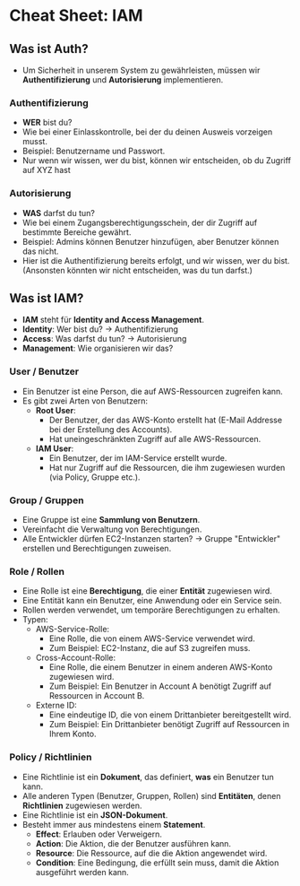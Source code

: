 # Cheat Sheet: IAM

## Was ist Auth?

- Um Sicherheit in unserem System zu gewährleisten, müssen wir **Authentifizierung** und **Autorisierung** implementieren.

### Authentifizierung

- **WER** bist du?
- Wie bei einer Einlasskontrolle, bei der du deinen Ausweis vorzeigen musst.
- Beispiel: Benutzername und Passwort.
- Nur wenn wir wissen, wer du bist, können wir entscheiden, ob du Zugriff auf XYZ hast

### Autorisierung

- **WAS** darfst du tun?
- Wie bei einem Zugangsberechtigungsschein, der dir Zugriff auf bestimmte Bereiche gewährt.
- Beispiel: Admins können Benutzer hinzufügen, aber Benutzer können das nicht.
- Hier ist die Authentifizierung bereits erfolgt, und wir wissen, wer du bist. (Ansonsten könnten wir nicht entscheiden, was du tun darfst.)

## Was ist IAM?

- **IAM** steht für **Identity and Access Management**.
- **Identity**: Wer bist du? -> Authentifizierung
- **Access**: Was darfst du tun? -> Autorisierung
- **Management**: Wie organisieren wir das?

### User / Benutzer

- Ein Benutzer ist eine Person, die auf AWS-Ressourcen zugreifen kann.
- Es gibt zwei Arten von Benutzern:
  - **Root User**:
    - Der Benutzer, der das AWS-Konto erstellt hat (E-Mail Addresse bei der Erstellung des Accounts).
    - Hat uneingeschränkten Zugriff auf alle AWS-Ressourcen.
  - **IAM User**:
    - Ein Benutzer, der im IAM-Service erstellt wurde.
    - Hat nur Zugriff auf die Ressourcen, die ihm zugewiesen wurden (via Policy, Gruppe etc.).

### Group / Gruppen

- Eine Gruppe ist eine **Sammlung von Benutzern**.
- Vereinfacht die Verwaltung von Berechtigungen.
- Alle Entwickler dürfen EC2-Instanzen starten? -> Gruppe "Entwickler" erstellen und Berechtigungen zuweisen.

### Role / Rollen

- Eine Rolle ist eine **Berechtigung**, die einer **Entität** zugewiesen wird.
- Eine Entität kann ein Benutzer, eine Anwendung oder ein Service sein.
- Rollen werden verwendet, um temporäre Berechtigungen zu erhalten.
- Typen:
  - AWS-Service-Rolle:
    - Eine Rolle, die von einem AWS-Service verwendet wird.
    - Zum Beispiel: EC2-Instanz, die auf S3 zugreifen muss.
  - Cross-Account-Rolle:
    - Eine Rolle, die einem Benutzer in einem anderen AWS-Konto zugewiesen wird.
    - Zum Beispiel: Ein Benutzer in Account A benötigt Zugriff auf Ressourcen in Account B.
  - Externe ID:
    - Eine eindeutige ID, die von einem Drittanbieter bereitgestellt wird.
    - Zum Beispiel: Ein Drittanbieter benötigt Zugriff auf Ressourcen in Ihrem Konto.

### Policy / Richtlinien

- Eine Richtlinie ist ein **Dokument**, das definiert, **was** ein Benutzer tun kann.
- Alle anderen Typen (Benutzer, Gruppen, Rollen) sind **Entitäten**, denen **Richtlinien** zugewiesen werden.
- Eine Richtlinie ist ein **JSON-Dokument**.
- Besteht immer aus mindestens einem **Statement**.
  - **Effect**: Erlauben oder Verweigern.
  - **Action**: Die Aktion, die der Benutzer ausführen kann.
  - **Resource**: Die Ressource, auf die die Aktion angewendet wird.
  - **Condition**: Eine Bedingung, die erfüllt sein muss, damit die Aktion ausgeführt werden kann.
